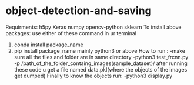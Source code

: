# object-detection-and-saving
Requirments:
  h5py
  Keras
  numpy
  opencv-python
  sklearn
To install above packages:
  use either of these command in ur terminal 
   1) conda install package_name
   2) pip install package_name
mainly python3 or above
How to run :
  -make sure all the files and folder are in same directory
  -python3 test_frcnn.py -p /path_of_the_folder_containg_images(sample_dataset)/
after running these code u get a file named data.pkl(where the objects of the images get dumped)
Finally to know the objects run:
   -python3 display.py
   
  
